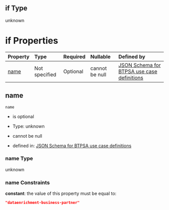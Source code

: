 ## if Type

unknown

# if Properties

| Property      | Type          | Required | Nullable       | Defined by                                                                                                                                                                                                        |
| :------------ | :------------ | :------- | :------------- | :---------------------------------------------------------------------------------------------------------------------------------------------------------------------------------------------------------------- |
| [name](#name) | Not specified | Optional | cannot be null | [JSON Schema for BTPSA use case definitions](btpsa-usecase-properties-services-items-allof-1-then-allof-28-if-properties-name.md "undefined#/properties/services/items/allOf/1/then/allOf/28/if/properties/name") |

## name



`name`

*   is optional

*   Type: unknown

*   cannot be null

*   defined in: [JSON Schema for BTPSA use case definitions](btpsa-usecase-properties-services-items-allof-1-then-allof-28-if-properties-name.md "undefined#/properties/services/items/allOf/1/then/allOf/28/if/properties/name")

### name Type

unknown

### name Constraints

**constant**: the value of this property must be equal to:

```json
"dataenrichment-business-partner"
```
